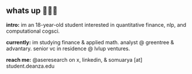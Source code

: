 ## whats up 🙋🏽‍♂️

**intro:** im an 18-year-old student interested in quantitative finance, nlp, and computational cogsci.

**currently:** im studying finance & applied math. analyst @ greentree & advantary. senior vc in residence @ lvlup ventures. 

**reach me:** @aseresearch on x, linkedin, & somuarya [at] student.deanza.edu
